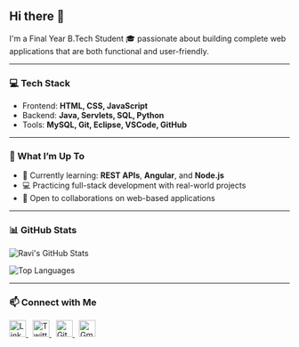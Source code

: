 ## Hi there 👋  
I'm a Final Year B.Tech Student 🎓 passionate about building complete web applications that are both functional and user-friendly.

---

### 💻 Tech Stack  
- Frontend: **HTML, CSS, JavaScript**  
- Backend: **Java, Servlets, SQL, Python**  
- Tools: **MySQL, Git, Eclipse, VSCode, GitHub**

---

### 🚀 What I’m Up To  
- 🌱 Currently learning: **REST APIs**, **Angular**, and **Node.js**  
- 💻 Practicing full-stack development with real-world projects  
- 🤝 Open to collaborations on web-based applications

---

### 📊 GitHub Stats  

![Ravi's GitHub Stats](https://github-readme-stats.vercel.app/api?username=Ravi-narayana-brahma&show_icons=true&theme=radical)  

![Top Languages](https://github-readme-stats.vercel.app/api/top-langs/?username=Ravi-narayana-brahma&layout=compact&theme=radical)

---

### 📫 Connect with Me

<a href="https://www.linkedin.com/in/your-linkedin-profile" target="_blank">
  <img alt="LinkedIn" src="https://cdn.jsdelivr.net/npm/simple-icons@v9/icons/linkedin.svg" width="30" height="30">
</a>
&nbsp;
<a href="https://twitter.com/your-twitter" target="_blank">
  <img alt="Twitter" src="https://cdn.jsdelivr.net/npm/simple-icons@v9/icons/twitter.svg" width="30" height="30">
</a>
&nbsp;
<a href="https://github.com/your-github-username" target="_blank">
  <img alt="GitHub" src="https://cdn.jsdelivr.net/npm/simple-icons@v9/icons/github.svg" width="30" height="30">
</a>
&nbsp;
<a href="mailto:your-email@example.com" target="_blank">
  <img alt="Gmail" src="https://cdn.jsdelivr.net/npm/simple-icons@v9/icons/gmail.svg" width="30" height="30">
</a>




